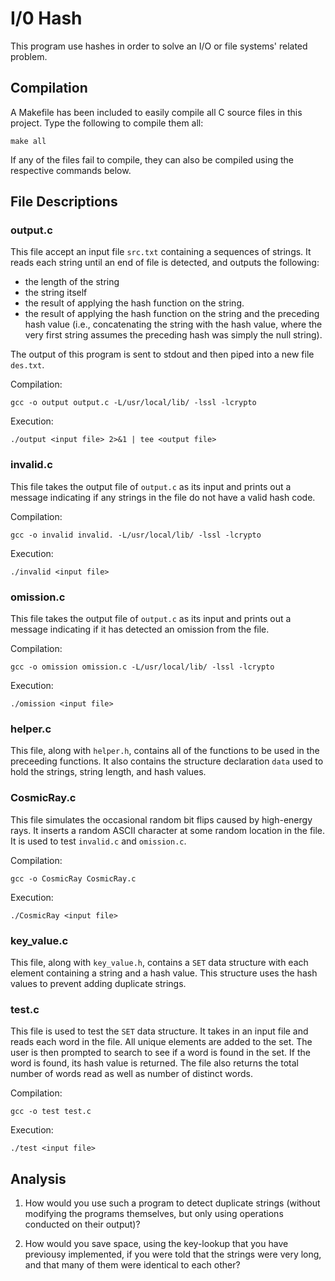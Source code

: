 # I/0 Hash
This program use hashes in order to solve an I/O or file systems' related problem.

## Compilation

A Makefile has been included to easily compile all C source files in this project. Type the following to compile them all:

```
make all
```

If any of the files fail to compile, they can also be compiled using the respective commands below.

## File Descriptions

### output.c

This file accept an input file `src.txt` containing a sequences of strings. It reads each string until an end of file is detected, and outputs the following:
- the length of the string
- the string itself
- the result of applying the hash function on the string.
- the result of applying the hash function on the string and the preceding hash value (i.e., concatenating the string with the hash value, where the very first string assumes the preceding hash was simply the null string).

The output of this program is sent to stdout and then piped into a new file `des.txt`.

Compilation:

```
gcc -o output output.c -L/usr/local/lib/ -lssl -lcrypto
```

Execution:

```
./output <input file> 2>&1 | tee <output file>
```

### invalid.c

This file takes the output file of `output.c` as its input and prints out a message indicating if any strings in the file do not have a valid hash code.

Compilation:

```
gcc -o invalid invalid. -L/usr/local/lib/ -lssl -lcrypto
```

Execution:

```
./invalid <input file>
```

### omission.c

This file takes the output file of `output.c` as its input and prints out a message indicating if it has detected an omission from the file.

Compilation:

```
gcc -o omission omission.c -L/usr/local/lib/ -lssl -lcrypto
```

Execution:

```
./omission <input file>
```

### helper.c

This file, along with `helper.h`, contains all of the functions to be used in the preceeding functions. It also contains the structure declaration `data` used to hold the strings, string length, and hash values.

### CosmicRay.c

This file simulates the occasional random bit flips caused by high-energy rays. It inserts a random ASCII character at some random location in the file. It is used to test `invalid.c` and `omission.c`.

Compilation:

```
gcc -o CosmicRay CosmicRay.c
```

Execution:

```
./CosmicRay <input file>
```

### key_value.c

This file, along with `key_value.h`,  contains a `SET` data structure with each element containing a string and a hash value. This structure uses the hash values to prevent adding duplicate strings.

### test.c

This file is used to test the `SET` data structure. It takes in an input file and reads each word in the file. All unique elements are added to the set. The user is then prompted to search to see if a word is found in the set. If the word is found, its hash value is returned. The file also returns the total number of words read as well as number of distinct words.

Compilation:

```
gcc -o test test.c
```

Execution:

```
./test <input file>
```

## Analysis

1. How would you use such a program to detect duplicate strings (without modifying the programs themselves, but only using operations conducted on their output)?

2. How would you save space, using the key-lookup that you have previousy implemented, if you were told that the strings were very long, and that many of them were identical to each other?
